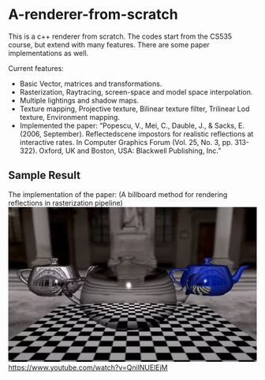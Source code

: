 # A-renderer-from-scratch
This is a c++ renderer from scratch. The codes start from the CS535 course, but extend with many features. There are some paper implementations as well. 

Current features: 

* Basic Vector, matrices and transformations.
* Rasterization, Raytracing, screen-space and model space interpolation. 
* Multiple lightings and shadow maps. 
* Texture mapping, Projective texture, Bilinear texture filter, Trilinear Lod texture, Environment mapping.
* Implemented the paper: “Popescu, V., Mei, C., Dauble, J., & Sacks, E. (2006, September). Reflectedscene impostors for realistic reflections at interactive rates. In Computer Graphics Forum (Vol. 25, No. 3, pp. 313-322). Oxford, UK and Boston, USA: Blackwell Publishing, Inc.” 

## Sample Result
The implementation of the paper: (A billboard method for rendering reflections in rasterization pipeline)
![Demo](2022-12-17_22-15.png)
https://www.youtube.com/watch?v=QnilNUElEjM
